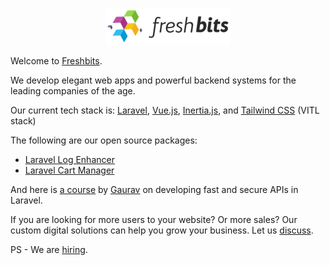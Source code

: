 <p align="center"><a href="https://www.freshbits.in" target="_blank"><img src="https://github.com/freshbitsweb/.github/blob/main/images/freshbits-logo.png?raw=true"></a></p>

Welcome to [Freshbits](https://www.freshbits.in/).

We develop elegant web apps and powerful backend systems for the leading companies of the age.

Our current tech stack is: [Laravel](https://laravel.com), [Vue.js](https://vuejs.org), [Inertia.js](https://inertiajs.com), and [Tailwind CSS](https://tailwindcss.com/) (VITL stack)


The following are our open source packages:
- [Laravel Log Enhancer](https://github.com/freshbitsweb/laravel-log-enhancer)
- [Laravel Cart Manager](https://github.com/freshbitsweb/laravel-cart-manager)


And here is [a course](https://www.educative.io/courses/fast-api-laravel) by [Gaurav](https://twitter.com/gauravmakhecha) on developing fast and secure APIs in Laravel.

If you are looking for more users to your website? Or more sales? Our custom digital solutions can help you grow your business. Let us [discuss](https://www.freshbits.in).

PS - We are [hiring](https://www.freshbits.in/careers).
